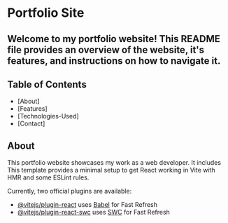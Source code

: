 # Portfolio Site

## Welcome to my portfolio website! This README file provides an overview of the website, it's features, and instructions on how to navigate it.

## Table of Contents
- [About]
- [Features]
- [Technologies-Used]
- [Contact]

## About
This portfolio website showcases my work as a web developer. It includes
This template provides a minimal setup to get React working in Vite with HMR and some ESLint rules.

Currently, two official plugins are available:

- [@vitejs/plugin-react](https://github.com/vitejs/vite-plugin-react/blob/main/packages/plugin-react/README.md) uses [Babel](https://babeljs.io/) for Fast Refresh
- [@vitejs/plugin-react-swc](https://github.com/vitejs/vite-plugin-react-swc) uses [SWC](https://swc.rs/) for Fast Refresh
